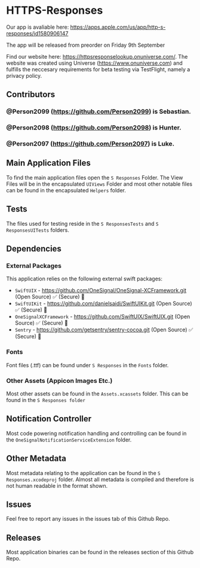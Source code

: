 # HTTPS-Responses
Our app is avaliable here: https://apps.apple.com/us/app/http-s-responses/id1580906147

The app will be released from preorder on Friday 9th September

Find our website here: https://httpsresponselookup.onuniverse.com/. The website was created using Universe (https://www.onuniverse.com) and fulfills the neccesary requirements for beta testing via TestFlight, namely a privacy policy.

## Contributors
### @Person2099 (https://github.com/Person2099) is Sebastian.
### @Person2098 (https://github.com/Person2098) is Hunter.
### @Person2097 (https://github.com/Person2097) is Luke.

## Main Application Files
To find the main application files open the `S Responses` Folder.
The View Files will be in the encapsulated `UIViews` Folder and most other notable files can be found in the encapsulated `Helpers` folder.

## Tests
The files used for testing reside in the `S ResponsesTests` and `S ResponsesUITests` folders.

## Dependencies
### External Packages
This application relies on the following external swift packages:
- `SwiftUIX` - https://github.com/OneSignal/OneSignal-XCFramework.git (Open Source) ✅ (Secure) 🔐
- `SwiftUIKit` - https://github.com/danielsaidi/SwiftUIKit.git (Open Source) ✅ (Secure) 🔐
- `OneSignalXCFramework` - https://github.com/SwiftUIX/SwiftUIX.git (Open Source) ✅ (Secure) 🔐
- `Sentry` - https://github.com/getsentry/sentry-cocoa.git (Open Source) ✅ (Secure) 🔐

### Fonts
Font files (.ttf) can be found under `S Responses` in the `Fonts` folder.

### Other Assets (Appicon Images Etc.)
Most other assets can be found in the `Assets.xcassets` folder.
This can be found in the `S Responses folder`

## Notification Controller
Most code powering notification handling and controlling can be found in the `OneSignalNotificationServiceExtension` folder.

## Other Metadata
Most metadata relating to the application can be found in the `S Responses.xcodeproj` folder. Almost all metadata is compiled and therefore is not human readable in the format shown.

## Issues
Feel free to report any issues in the issues tab of this Github Repo.

## Releases
Most application binaries can be found in the releases section of this Github Repo.

